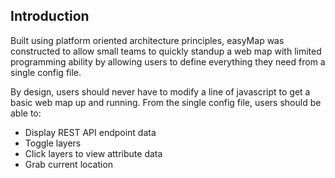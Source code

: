 ## Introduction

Built using platform oriented architecture principles, easyMap was constructed to allow small teams to quickly standup a web map with limited programming ability by allowing users to define everything they need from a single config file. 

By design, users should never have to modify a line of javascript to get a basic web map up and running. From the single config file, users should be able to:

- Display REST API endpoint data
- Toggle layers
- Click layers to view attribute data
- Grab current location
